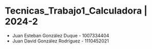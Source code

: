 # Tecnicas_Trabajo1_Calculadora | 2024-2

- Juan Esteban González Duque - 1007334404
- Juan David González Rodríguez - 1110452021